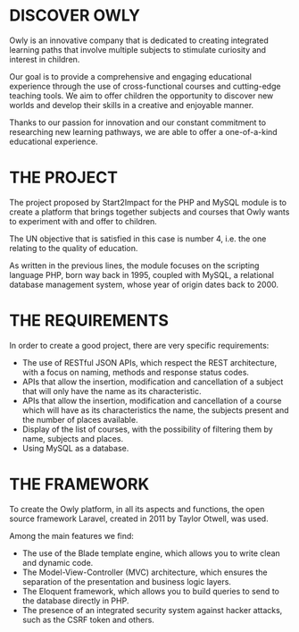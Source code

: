 # DISCOVER OWLY

<p> Owly is an innovative company that is dedicated to creating integrated learning paths that involve multiple subjects to stimulate curiosity and interest in children. </p>

<p> Our goal is to provide a comprehensive and engaging educational experience through the use of cross-functional courses and cutting-edge teaching tools. We aim to offer children the opportunity to discover new worlds and develop their skills in a creative and enjoyable manner. </p>

<p> Thanks to our passion for innovation and our constant commitment to researching new learning pathways, we are able to offer a one-of-a-kind educational experience. </p>

# THE PROJECT

The project proposed by Start2Impact for the PHP and MySQL module is to create a platform that brings together subjects and courses that Owly wants to experiment with and offer to children.

The UN objective that is satisfied in this case is number 4, i.e. the one relating to the quality of education.

As written in the previous lines, the module focuses on the scripting language PHP, born way back in 1995, coupled with MySQL, a relational database management system, whose year of origin dates back to 2000.

# THE REQUIREMENTS

In order to create a good project, there are very specific requirements:

<ul>
<li> The use of RESTful JSON APIs, which respect the REST architecture, with a focus on naming, methods and response status codes. </li>
<li> APIs that allow the insertion, modification and cancellation of a subject that will only have the name as its characteristic. </li>
<li> APIs that allow the insertion, modification and cancellation of a course which will have as its characteristics the name, the subjects present and the number of places available. </li>
<li> Display of the list of courses, with the possibility of filtering them by name, subjects and places. </li>
<li> Using MySQL as a database. </li>
</ul>

# THE FRAMEWORK

To create the Owly platform, in all its aspects and functions, the open source framework Laravel, created in 2011 by Taylor Otwell, was used.

Among the main features we find:

<ul>
<li> The use of the Blade template engine, which allows you to write clean and dynamic code. </li>
<li> The Model-View-Controller (MVC) architecture, which ensures the separation of the presentation and business logic layers. </li>
<li> The Eloquent framework, which allows you to build queries to send to the database directly in PHP. </li>
<li> The presence of an integrated security system against hacker attacks, such as the CSRF token and others. </li>
</ul>







